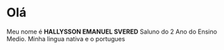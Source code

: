 # Olá

Meu nome é **HALLYSSON EMANUEL SVERED** Saluno do 2 Ano do Ensino Medio.
Minha lingua nativa e o portugues
